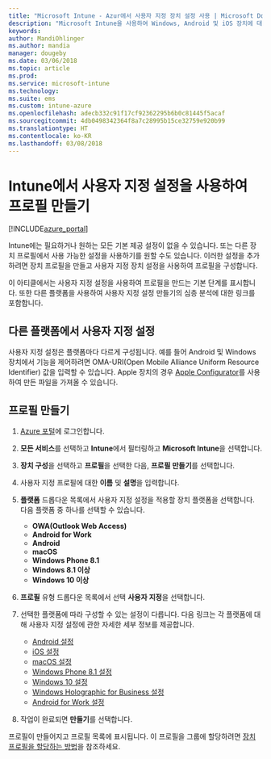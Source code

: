 ```yaml
---
title: "Microsoft Intune - Azur에서 사용자 지정 장치 설정 사용 | Microsoft Docs"
description: "Microsoft Intune을 사용하여 Windows, Android 및 iOS 장치에 대한 사용자 지정 설정을 사용할 프로필 추가 또는 만들기"
keywords: 
author: MandiOhlinger
ms.author: mandia
manager: dougeby
ms.date: 03/06/2018
ms.topic: article
ms.prod: 
ms.service: microsoft-intune
ms.technology: 
ms.suite: ems
ms.custom: intune-azure
ms.openlocfilehash: adecb332c91f17cf92362295b6b0c81445f5acaf
ms.sourcegitcommit: 4db0498342364f8a7c28995b15ce32759e920b99
ms.translationtype: HT
ms.contentlocale: ko-KR
ms.lasthandoff: 03/08/2018
---
```

# <a name="create-a-profile-with-custom-settings-in-intune"></a>Intune에서 사용자 지정 설정을 사용하여 프로필 만들기

[!INCLUDE[azure_portal](./includes/azure_portal.md)]

Intune에는 필요하거나 원하는 모든 기본 제공 설정이 없을 수 있습니다. 또는 다른 장치 프로필에서 사용 가능한 설정을 사용하기를 원할 수도 있습니다. 이러한 설정을 추가하려면 장치 프로필을 만들고 사용자 지정 장치 설정을 사용하여 프로필을 구성합니다.

이 아티클에서는 사용자 지정 설정을 사용하여 프로필을 만드는 기본 단계를 표시합니다. 또한 다른 플랫폼을 사용하여 사용자 지정 설정 만들기의 심층 분석에 대한 링크를 포함합니다.

## <a name="custom-settings-on-different-platforms"></a>다른 플랫폼에서 사용자 지정 설정
사용자 지정 설정은 플랫폼마다 다르게 구성됩니다. 예를 들어 Android 및 Windows 장치에서 기능을 제어하려면 OMA-URI(Open Mobile Alliance Uniform Resource Identifier) 값을 입력할 수 있습니다. Apple 장치의 경우 [Apple Configurator](https://itunes.apple.com/us/app/apple-configurator-2/id1037126344?mt=12)를 사용하여 만든 파일을 가져올 수 있습니다.

## <a name="create-the-profile"></a>프로필 만들기

1. [Azure 포털](https://portal.azure.com)에 로그인합니다.
2. **모든 서비스**를 선택하고 **Intune**에서 필터링하고 **Microsoft Intune**을 선택합니다.
3. **장치 구성**을 선택하고 **프로필**을 선택한 다음, **프로필 만들기**를 선택합니다.
4. 사용자 지정 프로필에 대한 **이름** 및 **설명**을 입력합니다.
5. **플랫폼** 드롭다운 목록에서 사용자 지정 설정을 적용할 장치 플랫폼을 선택합니다. 다음 플랫폼 중 하나를 선택할 수 있습니다.

    - **OWA(Outlook Web Access)**
    - **Android for Work**
    - **Android**
    - **macOS**
    - **Windows Phone 8.1**
    - **Windows 8.1 이상**
    - **Windows 10 이상**

6. **프로필** 유형 드롭다운 목록에서 선택 **사용자 지정**을 선택합니다.
7. 선택한 플랫폼에 따라 구성할 수 있는 설정이 다릅니다. 다음 링크는 각 플랫폼에 대해 사용자 지정 설정에 관한 자세한 세부 정보를 제공합니다.

    - [Android 설정](custom-settings-android.md)
    - [iOS 설정](custom-settings-ios.md)
    - [macOS 설정](custom-settings-macos.md)
    - [Windows Phone 8.1 설정](custom-settings-windows-phone-8-1.md)
    - [Windows 10 설정](custom-settings-windows-10.md)
    - [Windows Holographic for Business 설정](custom-settings-windows-holographic.md)
    - [Android for Work 설정](custom-settings-android-for-work.md)

8. 작업이 완료되면 **만들기**를 선택합니다.

프로필이 만들어지고 프로필 목록에 표시됩니다. 이 프로필을 그룹에 할당하려면 [장치 프로필을 할당하는 방법](device-profile-assign.md)을 참조하세요.
